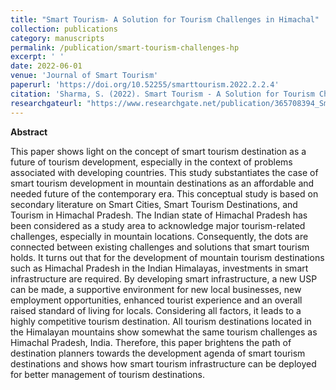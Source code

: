 ```yaml
---
title: "Smart Tourism- A Solution for Tourism Challenges in Himachal"
collection: publications
category: manuscripts
permalink: /publication/smart-tourism-challenges-hp
excerpt: ' '
date: 2022-06-01
venue: 'Journal of Smart Tourism'
paperurl: 'https://doi.org/10.52255/smarttourism.2022.2.2.4'
citation: 'Sharma, S. (2022). Smart Tourism - A Solution for Tourism Challenges in Himachal, Journal of Smart Tourism, Vol, 2(2), 21-32.'
researchgateurl: "https://www.researchgate.net/publication/365708394_Smart_Tourism_-_A_Solution_for_Tourism_Challenges_in_Himachal"
---
```

**Abstract**

This paper shows light on the concept of smart tourism destination as a future of tourism development, especially in the context of problems associated with developing countries. This study substantiates the case of smart tourism development in mountain destinations as an affordable and needed future of the contemporary era. This conceptual study is based on secondary literature on Smart Cities, Smart Tourism Destinations, and Tourism in Himachal Pradesh. The Indian state of Himachal Pradesh has been considered as a study area to acknowledge major tourism-related challenges, especially in mountain locations. Consequently, the dots are connected between existing challenges and solutions that smart tourism holds. It turns out that for the development of mountain tourism destinations such as Himachal Pradesh in the Indian Himalayas, investments in smart infrastructure are required. By developing smart infrastructure, a new USP can be made, a supportive environment for new local businesses, new employment opportunities, enhanced tourist experience and an overall raised standard of living for locals. Considering all factors, it leads to a highly competitive tourism destination. All tourism destinations located in the Himalayan mountains show somewhat the same tourism challenges as Himachal Pradesh, India. Therefore, this paper brightens the path of destination planners towards the development agenda of smart tourism destinations and shows how smart tourism infrastructure can be deployed for better management of tourism destinations.
